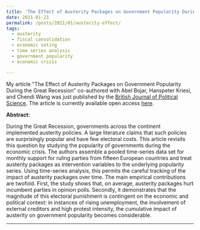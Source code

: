 ```yaml
---
title: 'The Effect of Austerity Packages on Government Popularity During the Great Recession'
date: 2021-01-21
permalink: /posts/2021/01/austerity-effect/
tags:
  - austerity
  - fiscal consolidation
  - economic voting
  - time series analysis
  - government popularity
  - economic crisis

---
```


My article "The Effect of Austerity Packages on Government Popularity During the Great Recession" co-authored with Abel Bojar, Hanspeter Kriesi, and Chendi Wang was just published by the [British Journal of Political Science](https://www.cambridge.org/core/journals/british-journal-of-political-science). The article is currently available open access [here](https://t.co/2Fmbwkxf9T?amp=1).

**Abstract:**

During the Great Recession, governments across the continent implemented austerity policies. A large literature claims that such policies are surprisingly popular and have few electoral costs. This article revisits this question by studying the popularity of governments during the economic crisis. The authors assemble a pooled time-series data set for monthly support for ruling parties from fifteen European countries and treat austerity packages as intervention variables to the underlying popularity series. Using time-series analysis, this permits the careful tracking of the impact of austerity packages over time. The main empirical contributions are twofold. First, the study shows that, on average, austerity packages hurt incumbent parties in opinion polls. Secondly, it demonstrates that the magnitude of this electoral punishment is contingent on the economic and political context: in instances of rising unemployment, the involvement of external creditors and high protest intensity, the cumulative impact of austerity on government popularity becomes considerable.

------